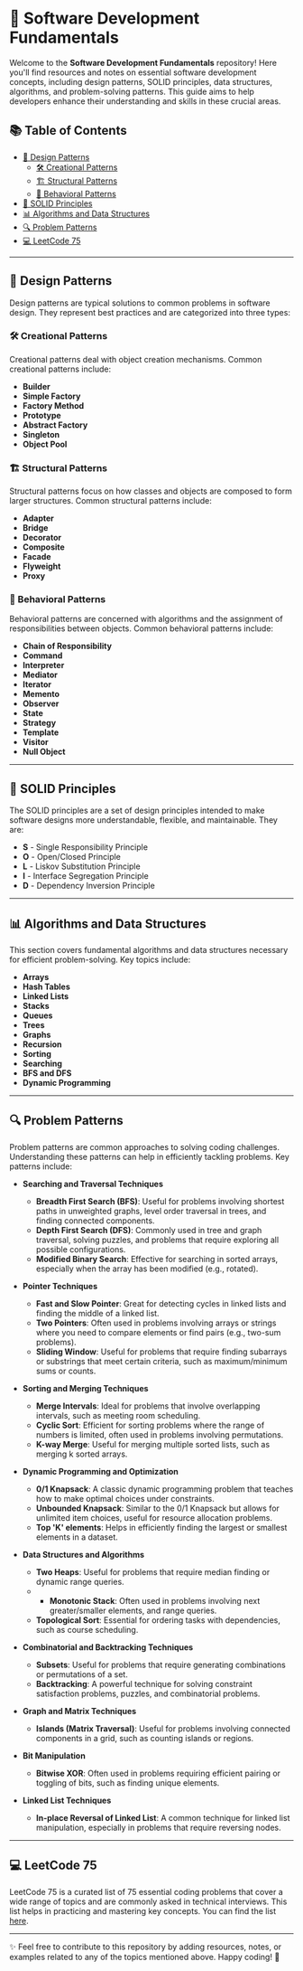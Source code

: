 # 🌟 Software Development Fundamentals

Welcome to the **Software Development Fundamentals** repository! Here you'll find resources and notes on essential software development concepts, including design patterns, SOLID principles, data structures, algorithms, and problem-solving patterns. This guide aims to help developers enhance their understanding and skills in these crucial areas.

## 📚 Table of Contents

- [🎨 Design Patterns](#design-patterns)
  - [🛠️ Creational Patterns](#creational-patterns)
  - [🏗️ Structural Patterns](#structural-patterns)
  - [🤝 Behavioral Patterns](#behavioral-patterns)
- [🔑 SOLID Principles](#solid-principles)
- [📊 Algorithms and Data Structures](#algorithms-and-data-structures)
- [🔍 Problem Patterns](#problem-patterns)
- [💻 LeetCode 75](#leetcode-75)

---

## 🎨 Design Patterns

Design patterns are typical solutions to common problems in software design. They represent best practices and are categorized into three types:

### 🛠️ Creational Patterns
Creational patterns deal with object creation mechanisms. Common creational patterns include:
- **Builder**
- **Simple Factory**
- **Factory Method**
- **Prototype**
- **Abstract Factory**
- **Singleton**
- **Object Pool**

### 🏗️ Structural Patterns
Structural patterns focus on how classes and objects are composed to form larger structures. Common structural patterns include:
- **Adapter**
- **Bridge**
- **Decorator**
- **Composite**
- **Facade**
- **Flyweight**
- **Proxy**

### 🤝 Behavioral Patterns
Behavioral patterns are concerned with algorithms and the assignment of responsibilities between objects. Common behavioral patterns include:
- **Chain of Responsibility**
- **Command**
- **Interpreter**
- **Mediator**
- **Iterator**
- **Memento**
- **Observer**
- **State**
- **Strategy**
- **Template**
- **Visitor**
- **Null Object**

---

## 🔑 SOLID Principles

The SOLID principles are a set of design principles intended to make software designs more understandable, flexible, and maintainable. They are:
- **S** - Single Responsibility Principle
- **O** - Open/Closed Principle
- **L** - Liskov Substitution Principle
- **I** - Interface Segregation Principle
- **D** - Dependency Inversion Principle

---

## 📊 Algorithms and Data Structures

This section covers fundamental algorithms and data structures necessary for efficient problem-solving. Key topics include:
- **Arrays**
- **Hash Tables**
- **Linked Lists**
- **Stacks**
- **Queues**
- **Trees**
- **Graphs**
- **Recursion**
- **Sorting**
- **Searching**
- **BFS and DFS**
- **Dynamic Programming**

---

## 🔍 Problem Patterns

Problem patterns are common approaches to solving coding challenges. Understanding these patterns can help in efficiently tackling problems. Key patterns include:
- **Searching and Traversal Techniques**
  - **Breadth First Search (BFS)**: Useful for problems involving shortest paths in unweighted graphs, level order traversal in trees, and finding connected components.
  - **Depth First Search (DFS)**: Commonly used in tree and graph traversal, solving puzzles, and problems that require exploring all possible configurations.
  - **Modified Binary Search**: Effective for searching in sorted arrays, especially when the array has been modified (e.g., rotated).

- **Pointer Techniques**
  - **Fast and Slow Pointer**: Great for detecting cycles in linked lists and finding the middle of a linked list.
  - **Two Pointers**: Often used in problems involving arrays or strings where you need to compare elements or find pairs (e.g., two-sum problems).
  - **Sliding Window**: Useful for problems that require finding subarrays or substrings that meet certain criteria, such as maximum/minimum sums or counts.

- **Sorting and Merging Techniques**
  - **Merge Intervals**: Ideal for problems that involve overlapping intervals, such as meeting room scheduling.
  - **Cyclic Sort**: Efficient for sorting problems where the range of numbers is limited, often used in problems involving permutations.
  - **K-way Merge**: Useful for merging multiple sorted lists, such as merging k sorted arrays.

- **Dynamic Programming and Optimization**
  - **0/1 Knapsack**: A classic dynamic programming problem that teaches how to make optimal choices under constraints.
  - **Unbounded Knapsack**: Similar to the 0/1 Knapsack but allows for unlimited item choices, useful for resource allocation problems.
  - **Top 'K' elements**: Helps in efficiently finding the largest or smallest elements in a dataset.

- **Data Structures and Algorithms**
  - **Two Heaps**: Useful for problems that require median finding or dynamic range queries.
  - - **Monotonic Stack**: Often used in problems involving next greater/smaller elements, and range queries.
  - **Topological Sort**: Essential for ordering tasks with dependencies, such as course scheduling.

- **Combinatorial and Backtracking Techniques**
  - **Subsets**: Useful for problems that require generating combinations or permutations of a set.
  - **Backtracking**: A powerful technique for solving constraint satisfaction problems, puzzles, and combinatorial problems.

- **Graph and Matrix Techniques**
  - **Islands (Matrix Traversal)**: Useful for problems involving connected components in a grid, such as counting islands or regions.

- **Bit Manipulation**
  - **Bitwise XOR**: Often used in problems requiring efficient pairing or toggling of bits, such as finding unique elements.

- **Linked List Techniques**
  - **In-place Reversal of Linked List**: A common technique for linked list manipulation, especially in problems that require reversing nodes.

---

## 💻 LeetCode 75

LeetCode 75 is a curated list of 75 essential coding problems that cover a wide range of topics and are commonly asked in technical interviews. This list helps in practicing and mastering key concepts. You can find the list [here](https://leetcode.com/discuss/general-discussion/460599/blind-75-leetcode-questions).

---

✨ Feel free to contribute to this repository by adding resources, notes, or examples related to any of the topics mentioned above. Happy coding! 🚀
